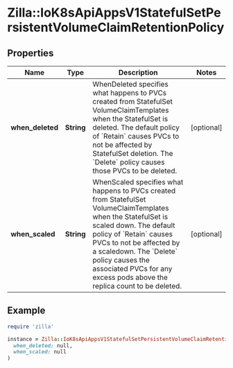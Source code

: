 # Zilla::IoK8sApiAppsV1StatefulSetPersistentVolumeClaimRetentionPolicy

## Properties

| Name | Type | Description | Notes |
| ---- | ---- | ----------- | ----- |
| **when_deleted** | **String** | WhenDeleted specifies what happens to PVCs created from StatefulSet VolumeClaimTemplates when the StatefulSet is deleted. The default policy of &#x60;Retain&#x60; causes PVCs to not be affected by StatefulSet deletion. The &#x60;Delete&#x60; policy causes those PVCs to be deleted. | [optional] |
| **when_scaled** | **String** | WhenScaled specifies what happens to PVCs created from StatefulSet VolumeClaimTemplates when the StatefulSet is scaled down. The default policy of &#x60;Retain&#x60; causes PVCs to not be affected by a scaledown. The &#x60;Delete&#x60; policy causes the associated PVCs for any excess pods above the replica count to be deleted. | [optional] |

## Example

```ruby
require 'zilla'

instance = Zilla::IoK8sApiAppsV1StatefulSetPersistentVolumeClaimRetentionPolicy.new(
  when_deleted: null,
  when_scaled: null
)
```

